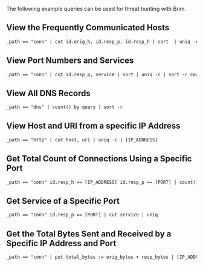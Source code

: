The following example queries can be used for threat hunting with Brim.
## View the Frequently Communicated Hosts
```txt
_path == "conn" | cut id.orig_h, id.resp_p, id.resp_h | sort  | uniq -c | sort -r count
```
## View Port Numbers and Services
```txt
_path == "conn" | cut id.resp_p, service | sort | uniq -c | sort -r count
```
## View All DNS Records
```txt
_path == "dns" | count() by query | sort -r
```
## View Host and URI from a specific IP Address
```txt
_path == "http" | cut host, uri | uniq -c | [IP_ADDRESS]
```
## Get Total Count of Connections Using a Specific Port
```txt
_path == "conn" id.resp_h == [IP_ADDRESS] id.resp_p == [PORT] | count() by id.resp_p
```
## Get Service of a Specific Port
```txt
_path == "conn" id.resp_p == [PORT] | cut service | uniq
```
## Get the Total Bytes Sent and Received by a Specific IP Address and Port
```txt
_path == "conn" | put total_bytes := orig_bytes + resp_bytes | [IP_ADDRESS] | [PORT] | cut uid, id, orig_bytes, resp_bytes, total_bytes
```